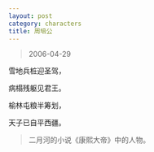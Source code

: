 ```yaml
---
layout: post
category: characters
title: 周培公
---
```


> 2006-04-29

雪地兵桩迎圣驾，

病榻残躯见君王。

榆林屯粮半筹划，

天子已自平西疆。

> 二月河的小说《康熙大帝》中的人物。